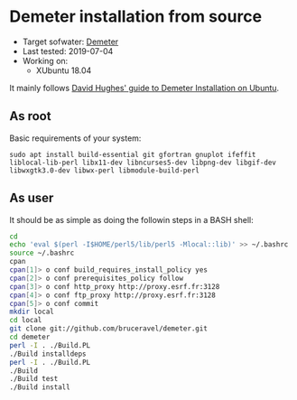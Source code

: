 # Demeter installation from source

- Target sofwater: [Demeter](https://github.com/bruceravel/demeter)
- Last tested: 2019-07-04
- Working on:
    - XUbuntu 18.04

It mainly follows [David Hughes' guide to Demeter Installation on Ubuntu](https://bruceravel.github.io/demeter/documents/SinglePage/demeter_nonroot.html).

## As root

Basic requirements of your system:

```
sudo apt install build-essential git gfortran gnuplot ifeffit liblocal-lib-perl libx11-dev libncurses5-dev libpng-dev libgif-dev libwxgtk3.0-dev libwx-perl libmodule-build-perl
```

## As user

It should be as simple as doing the followin steps in a BASH shell:

```bash
cd
echo 'eval $(perl -I$HOME/perl5/lib/perl5 -Mlocal::lib)' >> ~/.bashrc
source ~/.bashrc
cpan
cpan[1]> o conf build_requires_install_policy yes
cpan[2]> o conf prerequisites_policy follow
cpan[3]> o conf http_proxy http://proxy.esrf.fr:3128
cpan[4]> o conf ftp_proxy http://proxy.esrf.fr:3128
cpan[5]> o conf commit
mkdir local
cd local
git clone git://github.com/bruceravel/demeter.git
cd demeter
perl -I . ./Build.PL
./Build installdeps
perl -I . ./Build.PL
./Build
./Build test
./Build install
```
